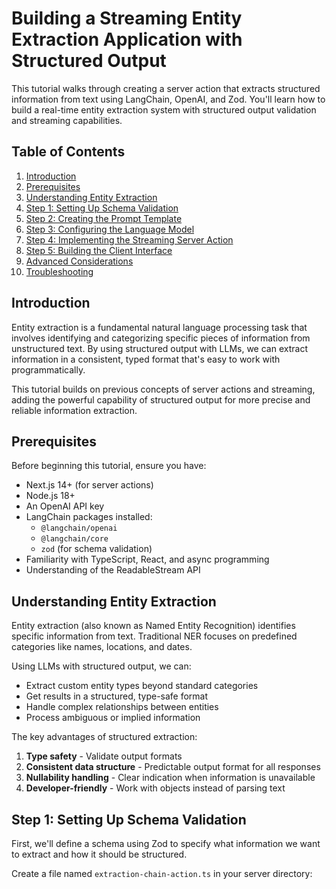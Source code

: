 # Building a Streaming Entity Extraction Application with Structured Output

This tutorial walks through creating a server action that extracts structured information from text using LangChain, OpenAI, and Zod. You'll learn how to build a real-time entity extraction system with structured output validation and streaming capabilities.

## Table of Contents

1. [Introduction](#introduction)
2. [Prerequisites](#prerequisites)
3. [Understanding Entity Extraction](#understanding-entity-extraction)
4. [Step 1: Setting Up Schema Validation](#step-1-setting-up-schema-validation)
5. [Step 2: Creating the Prompt Template](#step-2-creating-the-prompt-template)
6. [Step 3: Configuring the Language Model](#step-3-configuring-the-language-model)
7. [Step 4: Implementing the Streaming Server Action](#step-4-implementing-the-streaming-server-action)
8. [Step 5: Building the Client Interface](#step-5-building-the-client-interface)
9. [Advanced Considerations](#advanced-considerations)
10. [Troubleshooting](#troubleshooting)

## Introduction

Entity extraction is a fundamental natural language processing task that involves identifying and categorizing specific pieces of information from unstructured text. By using structured output with LLMs, we can extract information in a consistent, typed format that's easy to work with programmatically.

This tutorial builds on previous concepts of server actions and streaming, adding the powerful capability of structured output for more precise and reliable information extraction.

## Prerequisites

Before beginning this tutorial, ensure you have:

- Next.js 14+ (for server actions)
- Node.js 18+
- An OpenAI API key
- LangChain packages installed:
  - `@langchain/openai`
  - `@langchain/core`
  - `zod` (for schema validation)
- Familiarity with TypeScript, React, and async programming
- Understanding of the ReadableStream API

## Understanding Entity Extraction

Entity extraction (also known as Named Entity Recognition) identifies specific information from text. Traditional NER focuses on predefined categories like names, locations, and dates.

Using LLMs with structured output, we can:
- Extract custom entity types beyond standard categories
- Get results in a structured, type-safe format
- Handle complex relationships between entities
- Process ambiguous or implied information

The key advantages of structured extraction:
1. **Type safety** - Validate output formats
2. **Consistent data structure** - Predictable output format for all responses
3. **Nullability handling** - Clear indication when information is unavailable
4. **Developer-friendly** - Work with objects instead of parsing text

## Step 1: Setting Up Schema Validation

First, we'll define a schema using Zod to specify what information we want to extract and how it should be structured.

Create a file named `extraction-chain-action.ts` in your server directory:
